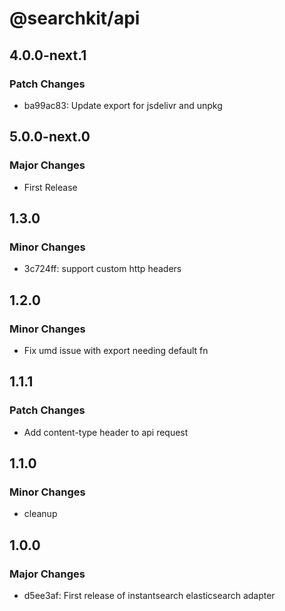 # @searchkit/api

## 4.0.0-next.1

### Patch Changes

- ba99ac83: Update export for jsdelivr and unpkg

## 5.0.0-next.0

### Major Changes

- First Release

## 1.3.0

### Minor Changes

- 3c724ff: support custom http headers

## 1.2.0

### Minor Changes

- Fix umd issue with export needing default fn

## 1.1.1

### Patch Changes

- Add content-type header to api request

## 1.1.0

### Minor Changes

- cleanup

## 1.0.0

### Major Changes

- d5ee3af: First release of instantsearch elasticsearch adapter
